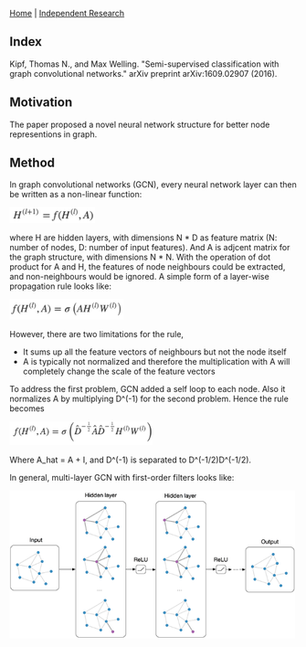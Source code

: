[Home](https://clojia.github.io/) | [Independent Research](https://clojia.github.io/independent-research/) 

## Index
Kipf, Thomas N., and Max Welling. "Semi-supervised classification with graph convolutional networks." arXiv preprint arXiv:1609.02907 (2016).

## Motivation
The paper proposed a novel neural network structure for better node representions in graph.

## Method
In graph convolutional networks (GCN), every neural network layer can then be written as a non-linear function:

<img src="images/gcn-h.png" width="150"> 

where H are hidden layers, with dimensions N * D as feature matrix (N: number of nodes, D: number of input features). And A is adjcent matrix for the graph structure, with dimensions N * N. With the operation of dot product for A and H, the features of node neighbours could be extracted, and non-neighbours would be ignored.
A simple form of a layer-wise propagation rule looks like:

<img src="images/gcn-f1.png" width="200"> 

However, there are two limitations for the rule, 
- It sums up all the feature vectors of neighbours but not the node itself 
- A is typically not normalized and therefore the multiplication with A will completely change the scale of the feature vectors 

To address the first problem, GCN added a self loop to each node. Also it normalizes A by multiplying D^(-1) for the second problem. Hence the rule becomes

<img src="images/gcn-f2.png" width="250"> 

Where A_hat = A + I, and D^(-1) is separated to D^(-1/2)D^(-1/2).

In general, multi-layer GCN with first-order filters looks like:

<img src="images/gcn-architecture.png" width="500"> 

